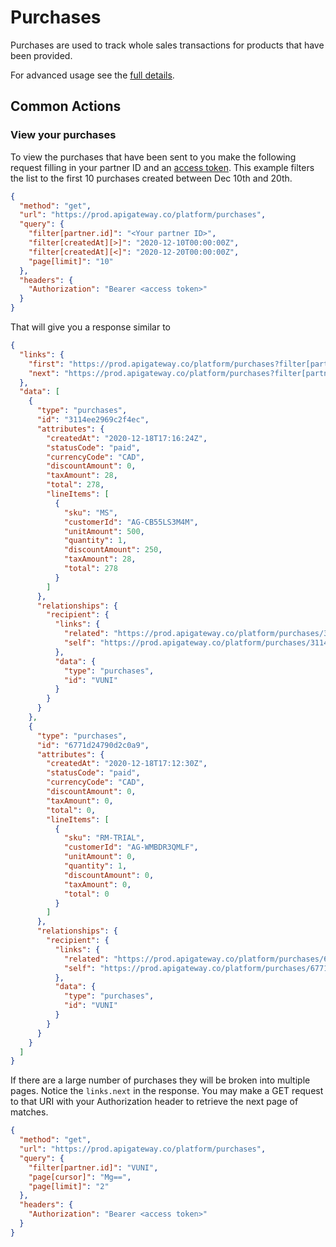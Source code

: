 # Purchases

Purchases are used to track whole sales transactions for products that have been provided. 

For advanced usage see the [full details](../../openapi/platform/platform.yaml/paths/~1purchases/get).

## Common Actions

### View your purchases

To view the purchases that have been sent to you make the following request filling in your partner ID and an [access token](../Authorization/2-legged-oauth/UsingAServiceAccount.md). This example filters the list to the first 10 purchases created between Dec 10th and 20th. 

```json http
{
  "method": "get",
  "url": "https://prod.apigateway.co/platform/purchases",
  "query": {
    "filter[partner.id]": "<Your partner ID>",
    "filter[createdAt][>]": "2020-12-10T00:00:00Z",
    "filter[createdAt][<]": "2020-12-20T00:00:00Z",
    "page[limit]": "10"
  },
  "headers": {
    "Authorization": "Bearer <access token>"
  }
}
```

That will give you a response similar to 

```json
{
  "links": {
    "first": "https://prod.apigateway.co/platform/purchases?filter[partner.id]=VUNI&page[cursor]=&page[limit]=2",
    "next": "https://prod.apigateway.co/platform/purchases?filter[partner.id]=VUNI&page[cursor]=Mg==&page[limit]=2"
  },
  "data": [
    {
      "type": "purchases",
      "id": "3114ee2969c2f4ec",
      "attributes": {
        "createdAt": "2020-12-18T17:16:24Z",
        "statusCode": "paid",
        "currencyCode": "CAD",
        "discountAmount": 0,
        "taxAmount": 28,
        "total": 278,
        "lineItems": [
          {
            "sku": "MS",
            "customerId": "AG-CB55LS3M4M",
            "unitAmount": 500,
            "quantity": 1,
            "discountAmount": 250,
            "taxAmount": 28,
            "total": 278
          }
        ]
      },
      "relationships": {
        "recipient": {
          "links": {
            "related": "https://prod.apigateway.co/platform/purchases/3114ee2969c2f4ec/partner",
            "self": "https://prod.apigateway.co/platform/purchases/3114ee2969c2f4ec/relationships/partner"
          },
          "data": {
            "type": "purchases",
            "id": "VUNI"
          }
        }
      }
    },
    {
      "type": "purchases",
      "id": "6771d24790d2c0a9",
      "attributes": {
        "createdAt": "2020-12-18T17:12:30Z",
        "statusCode": "paid",
        "currencyCode": "CAD",
        "discountAmount": 0,
        "taxAmount": 0,
        "total": 0,
        "lineItems": [
          {
            "sku": "RM-TRIAL",
            "customerId": "AG-WMBDR3QMLF",
            "unitAmount": 0,
            "quantity": 1,
            "discountAmount": 0,
            "taxAmount": 0,
            "total": 0
          }
        ]
      },
      "relationships": {
        "recipient": {
          "links": {
            "related": "https://prod.apigateway.co/platform/purchases/6771d24790d2c0a9/partner",
            "self": "https://prod.apigateway.co/platform/purchases/6771d24790d2c0a9/relationships/partner"
          },
          "data": {
            "type": "purchases",
            "id": "VUNI"
          }
        }
      }
    }
  ]
}
```

If there are a large number of purchases they will be broken into multiple pages. Notice the `links.next` in the response. You may make a GET request to that URI with your Authorization header to retrieve the next page of matches. 

```json http
{
  "method": "get",
  "url": "https://prod.apigateway.co/platform/purchases",
  "query": {
    "filter[partner.id]": "VUNI",
    "page[cursor]": "Mg==",
    "page[limit]": "2"
  },
  "headers": {
    "Authorization": "Bearer <access token>"
  }
}
```
